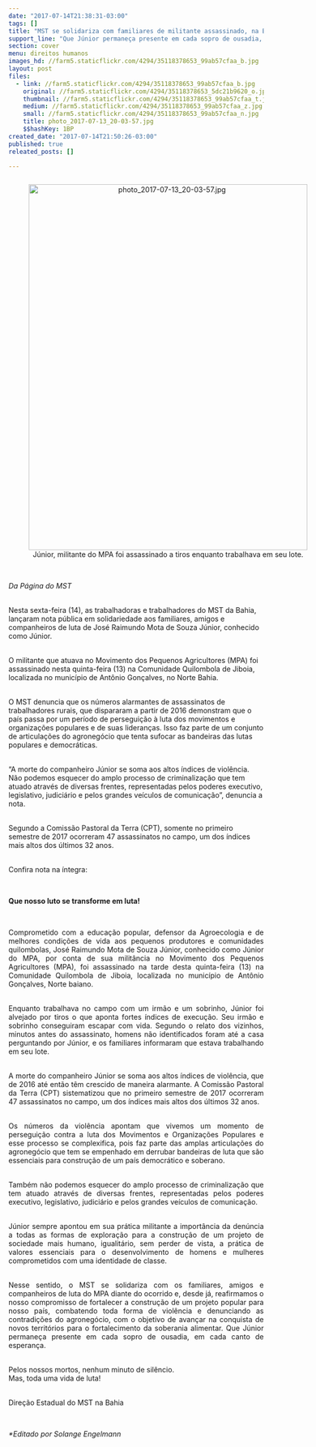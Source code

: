 ```yaml
---
date: "2017-07-14T21:38:31-03:00"
tags: []
title: "MST se solidariza com familiares de militante assassinado, na BA"
support_line: "Que Júnior permaneça presente em cada sopro de ousadia, em cada canto de esperança."
section: cover
menu: direitos humanos
images_hd: //farm5.staticflickr.com/4294/35118378653_99ab57cfaa_b.jpg
layout: post
files:
  - link: //farm5.staticflickr.com/4294/35118378653_99ab57cfaa_b.jpg
    original: //farm5.staticflickr.com/4294/35118378653_5dc21b9620_o.jpg
    thumbnail: //farm5.staticflickr.com/4294/35118378653_99ab57cfaa_t.jpg
    medium: //farm5.staticflickr.com/4294/35118378653_99ab57cfaa_z.jpg
    small: //farm5.staticflickr.com/4294/35118378653_99ab57cfaa_n.jpg
    title: photo_2017-07-13_20-03-57.jpg
    $$hashKey: 1BP
created_date: "2017-07-14T21:50:26-03:00"
published: true
releated_posts: []

---
```

<div style="text-align:center">
<figure class="image" style="display:inline-block"><img alt="photo_2017-07-13_20-03-57.jpg" height="722" src="//farm5.staticflickr.com/4294/35118378653_99ab57cfaa_b.jpg" width="550" />
<figcaption>J&uacute;nior, militante do MPA foi assassinado a tiros enquanto trabalhava em seu lote.</figcaption>
</figure>
</div>

<p><br />
<em>Da P&aacute;gina do MST</em></p>

<p><br />
Nesta sexta-feira (14), as trabalhadoras e trabalhadores do MST da Bahia, lan&ccedil;aram nota p&uacute;blica em solidariedade aos familiares, amigos e companheiros de luta de Jos&eacute; Raimundo Mota de Souza J&uacute;nior, conhecido como J&uacute;nior.</p>

<p><br />
O militante que atuava no Movimento dos Pequenos Agricultores (MPA) foi assassinado nesta quinta-feira (13) na Comunidade Quilombola de Jiboia, localizada no munic&iacute;pio de Ant&ocirc;nio Gon&ccedil;alves, no Norte Bahia.</p>

<p><br />
O MST denuncia que os n&uacute;meros alarmantes de assassinatos de trabalhadores rurais, que dispararam a partir de 2016 demonstram que o pa&iacute;s passa por um per&iacute;odo de persegui&ccedil;&atilde;o &agrave; luta dos movimentos e organiza&ccedil;&otilde;es populares e de suas lideran&ccedil;as. Isso faz parte de um conjunto de articula&ccedil;&otilde;es do agroneg&oacute;cio que tenta sufocar as bandeiras das lutas populares e democr&aacute;ticas.</p>

<p><br />
&ldquo;A morte do companheiro J&uacute;nior se soma aos altos &iacute;ndices de viol&ecirc;ncia. N&atilde;o podemos esquecer do amplo processo de criminaliza&ccedil;&atilde;o que tem atuado atrav&eacute;s de diversas frentes, representadas pelos poderes executivo, legislativo, judici&aacute;rio e pelos grandes ve&iacute;culos de comunica&ccedil;&atilde;o&rdquo;, denuncia a nota.</p>

<p><br />
Segundo a Comiss&atilde;o Pastoral da Terra (CPT), somente no primeiro semestre de 2017 ocorreram 47 assassinatos no campo, um dos &iacute;ndices mais altos dos &uacute;ltimos 32 anos.</p>

<p><br />
Confira nota na &iacute;ntegra:</p>

<p>&nbsp;</p>

<p><strong>Que nosso luto se transforme em luta!</strong></p>

<p>&nbsp;</p>

<p style="text-align: justify;">Comprometido com a educa&ccedil;&atilde;o popular, defensor da Agroecologia e de melhores condi&ccedil;&otilde;es de vida aos pequenos produtores e comunidades quilombolas, Jos&eacute; Raimundo Mota de Souza J&uacute;nior, conhecido como J&uacute;nior do MPA, por conta de sua milit&acirc;ncia no Movimento dos Pequenos Agricultores (MPA), foi assassinado na tarde desta quinta-feira (13) na Comunidade Quilombola de Jiboia, localizada no munic&iacute;pio de Ant&ocirc;nio Gon&ccedil;alves, Norte baiano.</p>

<p style="text-align: justify;"><br />
Enquanto trabalhava no campo com um irm&atilde;o e um sobrinho, J&uacute;nior foi alvejado por tiros o que aponta fortes &iacute;ndices de execu&ccedil;&atilde;o. Seu irm&atilde;o e sobrinho conseguiram escapar com vida. Segundo o relato dos vizinhos, minutos antes do assassinato, homens n&atilde;o identificados foram at&eacute; a casa perguntando por J&uacute;nior, e os familiares informaram que estava trabalhando em seu lote.</p>

<p style="text-align: justify;"><br />
A morte do companheiro J&uacute;nior se soma aos altos &iacute;ndices de viol&ecirc;ncia, que de 2016 at&eacute; ent&atilde;o t&ecirc;m crescido de maneira alarmante. A Comiss&atilde;o Pastoral da Terra (CPT) sistematizou que no primeiro semestre de 2017 ocorreram 47 assassinatos no campo, um dos &iacute;ndices mais altos dos &uacute;ltimos 32 anos.</p>

<p style="text-align: justify;"><br />
Os n&uacute;meros da viol&ecirc;ncia apontam que vivemos um momento de persegui&ccedil;&atilde;o contra a luta dos Movimentos e Organiza&ccedil;&otilde;es Populares e esse processo se complexifica, pois faz parte das amplas articula&ccedil;&otilde;es do agroneg&oacute;cio que tem se empenhado em derrubar bandeiras de luta que s&atilde;o essenciais para constru&ccedil;&atilde;o de um pa&iacute;s democr&aacute;tico e soberano.</p>

<p style="text-align: justify;"><br />
Tamb&eacute;m n&atilde;o podemos esquecer do amplo processo de criminaliza&ccedil;&atilde;o que tem atuado atrav&eacute;s de diversas frentes, representadas pelos poderes executivo, legislativo, judici&aacute;rio e pelos grandes ve&iacute;culos de comunica&ccedil;&atilde;o.</p>

<p style="text-align: justify;"><br />
J&uacute;nior sempre apontou em sua pr&aacute;tica militante a import&acirc;ncia da den&uacute;ncia a todas as formas de explora&ccedil;&atilde;o para a constru&ccedil;&atilde;o de um projeto de sociedade mais humano, igualit&aacute;rio, sem perder de vista, a pr&aacute;tica de valores essenciais para o desenvolvimento de homens e mulheres comprometidos com uma identidade de classe.</p>

<p style="text-align: justify;"><br />
Nesse sentido, o MST se solidariza com os familiares, amigos e companheiros de luta do MPA diante do ocorrido e, desde j&aacute;, reafirmamos o nosso compromisso de fortalecer a constru&ccedil;&atilde;o de um projeto popular para nosso pa&iacute;s, combatendo toda forma de viol&ecirc;ncia e denunciando as contradi&ccedil;&otilde;es do agroneg&oacute;cio, com o objetivo de avan&ccedil;ar na conquista de novos territ&oacute;rios para o fortalecimento da soberania alimentar. Que J&uacute;nior permane&ccedil;a presente em cada sopro de ousadia, em cada canto de esperan&ccedil;a.</p>

<p><br />
Pelos nossos mortos, nenhum minuto de sil&ecirc;ncio.<br />
Mas, toda uma vida de luta!</p>

<p><br />
Dire&ccedil;&atilde;o Estadual do MST na Bahia</p>

<p>&nbsp;</p>

<p><em>*Editado por Solange Engelmann</em></p>

<p>&nbsp;</p>
